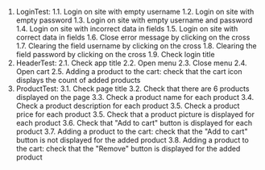 1. LoginTest:
1.1. Login on site with empty username
1.2. Login on site with empty password
1.3. Login on site with empty username and password
1.4. Login on site with incorrect data in fields
1.5. Login on site with correct data in fields
1.6. Close error message by clicking on the cross
1.7. Clearing the field username by clicking on the cross
1.8. Clearing the field password by clicking on the cross
1.9. Check login title
2. HeaderTest:
2.1. Check app title
2.2. Open menu
2.3. Close menu
2.4. Open cart
2.5. Adding a product to the cart: check that the cart icon displays the count of added products
3. ProductTest:
3.1. Check page title
3.2. Check that there are 6 products displayed on the page
3.3. Check a product name for each product 
3.4. Check a product description for each product
3.5. Check a product price for each product
3.5. Check that a product picture is displayed for each product
3.6. Check that "Add to cart" button is displayed for each product
3.7. Adding a product to the cart: check that the "Add to cart" button is not displayed for the added product
3.8. Adding a product to the cart: check that the "Remove" button is displayed for the added product
